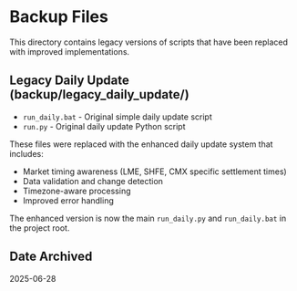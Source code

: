 # Backup Files

This directory contains legacy versions of scripts that have been replaced with improved implementations.

## Legacy Daily Update (backup/legacy_daily_update/)

- `run_daily.bat` - Original simple daily update script
- `run.py` - Original daily update Python script

These files were replaced with the enhanced daily update system that includes:
- Market timing awareness (LME, SHFE, CMX specific settlement times)
- Data validation and change detection
- Timezone-aware processing
- Improved error handling

The enhanced version is now the main `run_daily.py` and `run_daily.bat` in the project root.

## Date Archived
2025-06-28